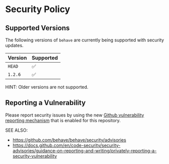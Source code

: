 # Security Policy

## Supported Versions

The following versions of `behave` are currently being supported with security updates.

| Version    | Supported           |
| ---------- | ------------------- |
| `HEAD`     | :white_check_mark:  |
| `1.2.6`    | :white_check_mark:  |

HINT: Older versions are not supported.


## Reporting a Vulnerability

Please report security issues by using the new
[Github vulnerability reporting mechanism](https://github.com/behave/behave/security/advisories)
that is enabled for this repository.

SEE ALSO:

* https://github.com/behave/behave/security/advisories
* https://docs.github.com/en/code-security/security-advisories/guidance-on-reporting-and-writing/privately-reporting-a-security-vulnerability
